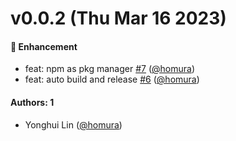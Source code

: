 # v0.0.2 (Thu Mar 16 2023)

#### 🚀 Enhancement

- feat: npm as pkg manager [#7](https://github.com/homura/nexus/pull/7) ([@homura](https://github.com/homura))
- feat: auto build and release [#6](https://github.com/homura/nexus/pull/6) ([@homura](https://github.com/homura))

#### Authors: 1

- Yonghui Lin ([@homura](https://github.com/homura))
